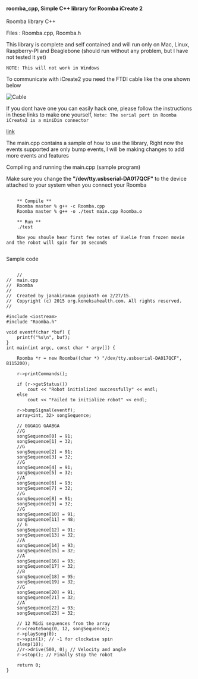 #### roomba_cpp, Simple C++ library for Roomba iCreate 2 

Roomba library C++

Files : Roomba.cpp, Roomba.h 

This library is complete and self contained and will run only on Mac, Linux, Raspberry-PI and Beaglebone (should run without any problem, but I have not tested it yet) 

````NOTE: This will not work in Windows```` 

To communicate with iCreate2 you need the FTDI cable like the one shown below 

![Cable](./images/iCreateCable.png)


If you dont have one you can easily hack one, please follow the instructions in these links to make one yourself, ````Note: The serial port in Roomba iCreate2 is a miniDin connector````

[link](http://www.irobot.com/filelibrary/pdfs/hrd/create/Create%20Open%20Interface_v2.pdf)



The main.cpp contains a sample of how to use the library, Right now the events supported are only bump events, I will be making changes to add more events and features

Compiling and running the main.cpp (sample program)

Make sure you change the **"/dev/tty.usbserial-DA017QCF"** to the device attached to your system when you connect your Roomba 


````

	** Compile **
	Roomba master % g++ -c Roomba.cpp 
	Roomba master % g++ -o ./test main.cpp Roomba.o 
	
	** Run **
	./test 
	
	Now you shoule hear first few notes of Vuelie from frozen movie and the robot will spin for 10 seconds 
	
````


Sample code 

````
	
	//
//  main.cpp
//  Roomba
//
//  Created by janakiraman gopinath on 2/27/15.
//  Copyright (c) 2015 org.koneksahealth.com. All rights reserved.
//

#include <iostream>
#include "Roomba.h"

void eventf(char *buf) {
    printf("%s\n", buf);
}
int main(int argc, const char * argv[]) {
    
    Roomba *r = new Roomba((char *) "/dev/tty.usbserial-DA017QCF", B115200);
    
    r->printCommands();
    
    if (r->getStatus())
        cout << "Robot initialized successfully" << endl;
    else
        cout << "Failed to initialize robot" << endl;
    
    r->bumpSignal(eventf);
    array<int, 32> songSequence;
    
    // GGGAGG GAABGA
    //G
    songSequence[0] = 91;
    songSequence[1] = 32;
    //G
    songSequence[2] = 91;
    songSequence[3] = 32;
    //G
    songSequence[4] = 91;
    songSequence[5] = 32;
    //A
    songSequence[6] = 93;
    songSequence[7] = 32;
    //G
    songSequence[8] = 91;
    songSequence[9] = 32;
    //G
    songSequence[10] = 91;
    songSequence[11] = 48;
    // G
    songSequence[12] = 91;
    songSequence[13] = 32;
    //A
    songSequence[14] = 93;
    songSequence[15] = 32;
    //A
    songSequence[16] = 93;
    songSequence[17] = 32;
    //B
    songSequence[18] = 95;
    songSequence[19] = 32;
    //G
    songSequence[20] = 91;
    songSequence[21] = 32;
    //A
    songSequence[22] = 93;
    songSequence[23] = 32;
   
    // 12 Midi sequences from the array  
    r->createSong(0, 12, songSequence);
    r->playSong(0);
    r->spin(1); // -1 for clockwise spin
    sleep(10);
    //r->drive(500, 0); // Velocity and angle
    r->stop(); // Finally stop the robot
    
    return 0;
}
````